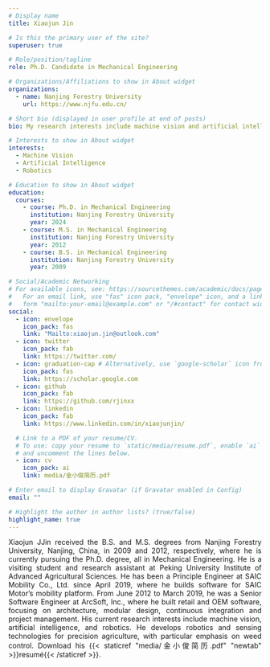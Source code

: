 ```yaml
---
# Display name
title: Xiaojun Jin

# Is this the primary user of the site?
superuser: true

# Role/position/tagline
role: Ph.D. Candidate in Mechanical Engineering

# Organizations/Affiliations to show in About widget
organizations:
  - name: Nanjing Forestry University
    url: https://www.njfu.edu.cn/

# Short bio (displayed in user profile at end of posts)
bio: My research interests include machine vision and artificial intelligence.

# Interests to show in About widget
interests:
  - Machine Vision
  - Artificial Intelligence
  - Robotics

# Education to show in About widget
education:
  courses:
    - course: Ph.D. in Mechanical Engineering
      institution: Nanjing Forestry University
      year: 2024
    - course: M.S. in Mechanical Engineering
      institution: Nanjing Forestry University
      year: 2012
    - course: B.S. in Mechanical Engineering
      institution: Nanjing Forestry University
      year: 2009

# Social/Academic Networking
# For available icons, see: https://sourcethemes.com/academic/docs/page-builder/#icons
#   For an email link, use "fas" icon pack, "envelope" icon, and a link in the
#   form "mailto:your-email@example.com" or "/#contact" for contact widget.
social:
  - icon: envelope
    icon_pack: fas
    link: "Mailto:xiaojun.jin@outlook.com"
  - icon: twitter
    icon_pack: fab
    link: https://twitter.com/
  - icon: graduation-cap # Alternatively, use `google-scholar` icon from `ai` icon pack
    icon_pack: fas
    link: https://scholar.google.com
  - icon: github
    icon_pack: fab
    link: https://github.com/rjinxx
  - icon: linkedin
    icon_pack: fab
    link: https://www.linkedin.com/in/xiaojunjin/

  # Link to a PDF of your resume/CV.
  # To use: copy your resume to `static/media/resume.pdf`, enable `ai` icons in `params.toml`,
  # and uncomment the lines below.
  - icon: cv
    icon_pack: ai
    link: media/金小俊简历.pdf

# Enter email to display Gravatar (if Gravatar enabled in Config)
email: ""

# Highlight the author in author lists? (true/false)
highlight_name: true
---
```


<div style="text-align: justify"> Xiaojun JJin received the B.S. and M.S. degrees from Nanjing Forestry University, Nanjing, China, in 2009 and 2012, respectively, where he is currently pursuing the Ph.D. degree, all in Mechanical Engineering. He is a visiting student and research assistant at Peking University Institute of Advanced Agricultural Sciences. He has been a Principle Engineer at SAIC Mobility Co., Ltd. since April 2019, where he builds software for SAIC Motor’s mobility platform. From June 2012 to March 2019, he was a Senior Software Engineer at ArcSoft, Inc., where he built retail and OEM software, focusing on architecture, modular design, continuous integration and project management. His current research interests include machine vision, artificial intelligence, and robotics. He develops robotics and sensing technologies for precision agriculture, with particular emphasis on weed control. Download his {{< staticref "media/金小俊简历.pdf" "newtab" >}}resumé{{< /staticref >}}. </div>
